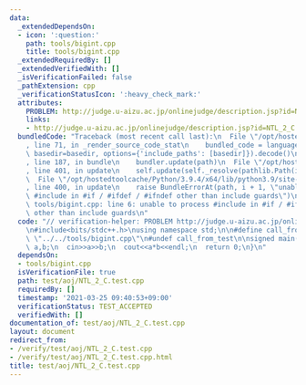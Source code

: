 ```yaml
---
data:
  _extendedDependsOn:
  - icon: ':question:'
    path: tools/bigint.cpp
    title: tools/bigint.cpp
  _extendedRequiredBy: []
  _extendedVerifiedWith: []
  _isVerificationFailed: false
  _pathExtension: cpp
  _verificationStatusIcon: ':heavy_check_mark:'
  attributes:
    PROBLEM: http://judge.u-aizu.ac.jp/onlinejudge/description.jsp?id=NTL_2_C
    links:
    - http://judge.u-aizu.ac.jp/onlinejudge/description.jsp?id=NTL_2_C
  bundledCode: "Traceback (most recent call last):\n  File \"/opt/hostedtoolcache/Python/3.9.4/x64/lib/python3.9/site-packages/onlinejudge_verify/documentation/build.py\"\
    , line 71, in _render_source_code_stat\n    bundled_code = language.bundle(stat.path,\
    \ basedir=basedir, options={'include_paths': [basedir]}).decode()\n  File \"/opt/hostedtoolcache/Python/3.9.4/x64/lib/python3.9/site-packages/onlinejudge_verify/languages/cplusplus.py\"\
    , line 187, in bundle\n    bundler.update(path)\n  File \"/opt/hostedtoolcache/Python/3.9.4/x64/lib/python3.9/site-packages/onlinejudge_verify/languages/cplusplus_bundle.py\"\
    , line 401, in update\n    self.update(self._resolve(pathlib.Path(included), included_from=path))\n\
    \  File \"/opt/hostedtoolcache/Python/3.9.4/x64/lib/python3.9/site-packages/onlinejudge_verify/languages/cplusplus_bundle.py\"\
    , line 400, in update\n    raise BundleErrorAt(path, i + 1, \"unable to process\
    \ #include in #if / #ifdef / #ifndef other than include guards\")\nonlinejudge_verify.languages.cplusplus_bundle.BundleErrorAt:\
    \ tools/bigint.cpp: line 6: unable to process #include in #if / #ifdef / #ifndef\
    \ other than include guards\n"
  code: "// verification-helper: PROBLEM http://judge.u-aizu.ac.jp/onlinejudge/description.jsp?id=NTL_2_C\n\
    \n#include<bits/stdc++.h>\nusing namespace std;\n\n#define call_from_test\n#include\
    \ \"../../tools/bigint.cpp\"\n#undef call_from_test\n\nsigned main(){\n  bigint\
    \ a,b;\n  cin>>a>>b;\n  cout<<a*b<<endl;\n  return 0;\n}\n"
  dependsOn:
  - tools/bigint.cpp
  isVerificationFile: true
  path: test/aoj/NTL_2_C.test.cpp
  requiredBy: []
  timestamp: '2021-03-25 09:40:53+09:00'
  verificationStatus: TEST_ACCEPTED
  verifiedWith: []
documentation_of: test/aoj/NTL_2_C.test.cpp
layout: document
redirect_from:
- /verify/test/aoj/NTL_2_C.test.cpp
- /verify/test/aoj/NTL_2_C.test.cpp.html
title: test/aoj/NTL_2_C.test.cpp
---
```

